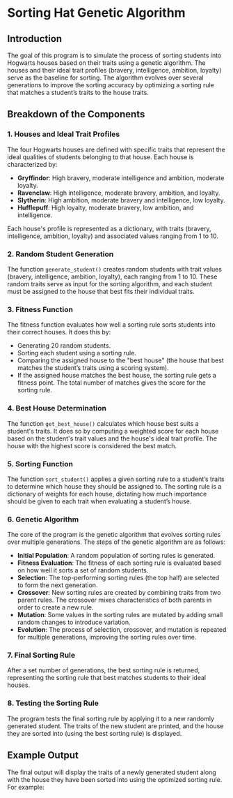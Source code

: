 # **Sorting Hat Genetic Algorithm**

## **Introduction**

The goal of this program is to simulate the process of sorting students into Hogwarts houses based on their traits using a genetic algorithm. The houses and their ideal trait profiles (bravery, intelligence, ambition, loyalty) serve as the baseline for sorting. The algorithm evolves over several generations to improve the sorting accuracy by optimizing a sorting rule that matches a student’s traits to the house traits. 

## **Breakdown of the Components**

### **1. Houses and Ideal Trait Profiles**

The four Hogwarts houses are defined with specific traits that represent the ideal qualities of students belonging to that house. Each house is characterized by:
- **Gryffindor**: High bravery, moderate intelligence and ambition, moderate loyalty.
- **Ravenclaw**: High intelligence, moderate bravery, ambition, and loyalty.
- **Slytherin**: High ambition, moderate bravery and intelligence, low loyalty.
- **Hufflepuff**: High loyalty, moderate bravery, low ambition, and intelligence.

Each house's profile is represented as a dictionary, with traits (bravery, intelligence, ambition, loyalty) and associated values ranging from 1 to 10.

### **2. Random Student Generation**

The function `generate_student()` creates random students with trait values (bravery, intelligence, ambition, loyalty), each ranging from 1 to 10. These random traits serve as input for the sorting algorithm, and each student must be assigned to the house that best fits their individual traits.

### **3. Fitness Function**

The fitness function evaluates how well a sorting rule sorts students into their correct houses. It does this by:
- Generating 20 random students.
- Sorting each student using a sorting rule.
- Comparing the assigned house to the "best house" (the house that best matches the student’s traits using a scoring system).
- If the assigned house matches the best house, the sorting rule gets a fitness point. The total number of matches gives the score for the sorting rule.

### **4. Best House Determination**

The function `get_best_house()` calculates which house best suits a student's traits. It does so by computing a weighted score for each house based on the student's trait values and the house's ideal trait profile. The house with the highest score is considered the best match.

### **5. Sorting Function**

The function `sort_student()` applies a given sorting rule to a student’s traits to determine which house they should be assigned to. The sorting rule is a dictionary of weights for each house, dictating how much importance should be given to each trait when evaluating a student’s house.

### **6. Genetic Algorithm**

The core of the program is the genetic algorithm that evolves sorting rules over multiple generations. The steps of the genetic algorithm are as follows:
- **Initial Population**: A random population of sorting rules is generated.
- **Fitness Evaluation**: The fitness of each sorting rule is evaluated based on how well it sorts a set of random students.
- **Selection**: The top-performing sorting rules (the top half) are selected to form the next generation.
- **Crossover**: New sorting rules are created by combining traits from two parent rules. The crossover mixes characteristics of both parents in order to create a new rule.
- **Mutation**: Some values in the sorting rules are mutated by adding small random changes to introduce variation.
- **Evolution**: The process of selection, crossover, and mutation is repeated for multiple generations, improving the sorting rules over time.

### **7. Final Sorting Rule**

After a set number of generations, the best sorting rule is returned, representing the sorting rule that best matches students to their ideal houses.

### **8. Testing the Sorting Rule**

The program tests the final sorting rule by applying it to a new randomly generated student. The traits of the new student are printed, and the house they are sorted into (using the best sorting rule) is displayed.

## **Example Output**

The final output will display the traits of a newly generated student along with the house they have been sorted into using the optimized sorting rule. For example:
